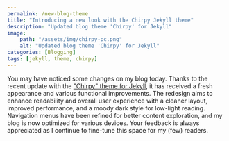 ```yaml
---
permalink: /new-blog-theme
title: "Introducing a new look with the Chirpy Jekyll theme"
description: "Updated blog theme 'Chirpy' for Jekyll"
image:
    path: "/assets/img/chirpy-pc.png"
    alt: "Updated blog theme 'Chirpy' for Jekyll"
categories: [Blogging]
tags: [jekyll, theme, chirpy]
---
```


You may have noticed some changes on my blog today. Thanks to the recent update with the ["Chirpy" theme for Jekyll](https://github.com/cotes2020/jekyll-theme-chirpy), it has received a fresh appearance and various functional improvements. The redesign aims to enhance readability and overall user experience with a cleaner layout, improved performance, and a moody dark style for low-light reading. Navigation menus have been refined for better content exploration, and my blog is now optimized for various devices. Your feedback is always appreciated as I continue to fine-tune this space for my (few) readers.
